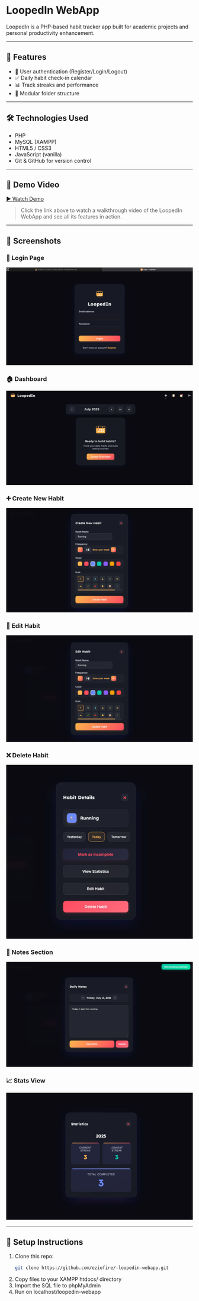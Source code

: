 # LoopedIn WebApp

LoopedIn is a PHP-based habit tracker app built for academic projects and personal productivity enhancement.

---

## 📌 Features

- 🔐 User authentication (Register/Login/Logout)
- ✅ Daily habit check-in calendar
- 📊 Track streaks and performance
- 📁 Modular folder structure

---

## 🛠 Technologies Used

- PHP
- MySQL (XAMPP)
- HTML5 / CSS3
- JavaScript (vanilla)
- Git & GitHub for version control

---

## 🎥 Demo Video

[▶️ Watch Demo](screenshots/github.mp4)

> Click the link above to watch a walkthrough video of the LoopedIn WebApp and see all its features in action.

---

## 📸 Screenshots

### 🔐 Login Page
![Login](screenshots/login.jpeg)

### 🏠 Dashboard
![Dashboard](screenshots/dashboard.jpeg)

### ➕ Create New Habit
![Create Habit](screenshots/create_habbit.jpeg)

### 📝 Edit Habit
![Edit Habit](screenshots/edit_habit.jpeg)

### ❌ Delete Habit
![Delete Habit](screenshots/delete_habit.jpeg)

### 📌 Notes Section
![Notes](screenshots/notes.jpeg)

### 📈 Stats View
![Stats](screenshots/stats.jpeg)

---


## 🚀 Setup Instructions

1. Clone this repo:
   ```bash
   git clone https://github.com/eziofire/-loopedin-webapp.git
2.	Copy files to your XAMPP htdocs/ directory
3.	Import the SQL file to phpMyAdmin
4.	Run on localhost/loopedin-webapp


